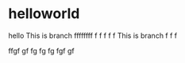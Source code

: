 # helloworld
hello
This is branch 
ffffffff
f
f
f
f
f
This is branch 
f
f
f

ffgf
gf
fg
fg
fg
fgf
gf
